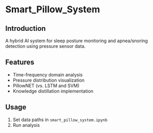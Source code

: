 # Smart_Pillow_System
## Introduction
A hybrid AI system for sleep posture monitoring and apnea/snoring detection using pressure sensor data.

## Features
- Time-frequency domain analysis
- Pressure distribution visualization
- PillowNET (vs. LSTM and SVM)
- Knowledge distillation implementation

## Usage
1. Set data paths in `smart_pillow_system.ipynb`
2. Run analysis

